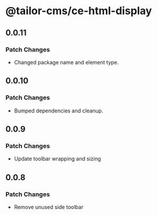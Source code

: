 # @tailor-cms/ce-html-display

## 0.0.11

### Patch Changes

- Changed package name and element type.

## 0.0.10

### Patch Changes

- Bumped dependencies and cleanup.

## 0.0.9

### Patch Changes

- Update toolbar wrapping and sizing

## 0.0.8

### Patch Changes

- Remove unused side toolbar
